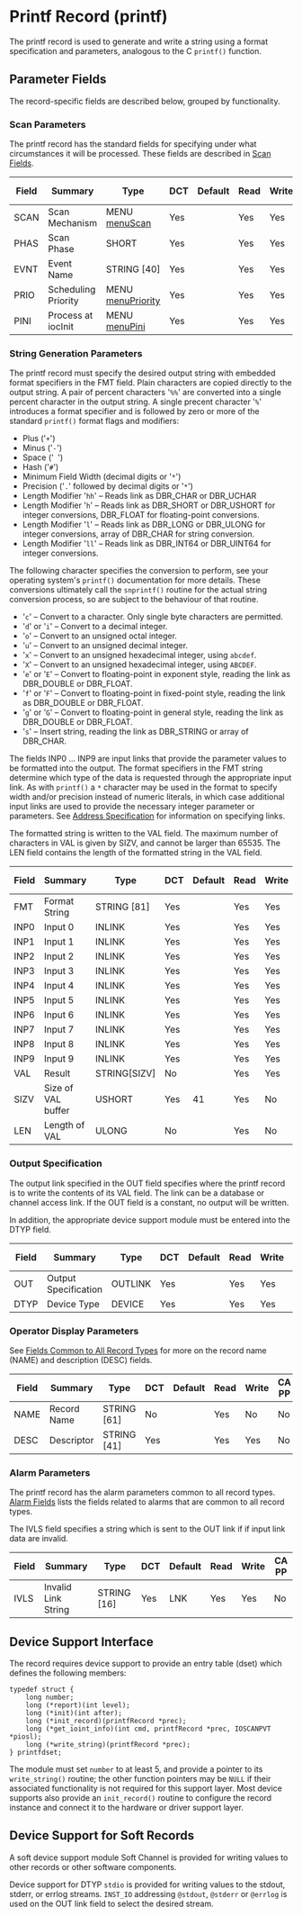 # Printf Record (printf)

The printf record is used to generate and write a string using a format
specification and parameters, analogous to the C `printf()` function.

## Parameter Fields

The record-specific fields are described below, grouped by functionality.

### Scan Parameters

The printf record has the standard fields for specifying under what
circumstances it will be processed.
These fields are described in [Scan Fields](dbCommonRecord#Scan_Fields).

| Field | Summary | Type | DCT | Default |  Read | Write | CA PP |
| ----- | ------- | ---- | --- | ------- | ---- | ---- | ----- |
| SCAN | Scan Mechanism | MENU [menuScan](menuScan.md) | Yes |   | Yes | Yes | No | 
| PHAS | Scan Phase | SHORT | Yes |   | Yes | Yes | No | 
| EVNT | Event Name | STRING \[40\] | Yes |   | Yes | Yes | No | 
| PRIO | Scheduling Priority | MENU [menuPriority](menuPriority.md) | Yes |   | Yes | Yes | No | 
| PINI | Process at iocInit | MENU [menuPini](menuPini.md) | Yes |   | Yes | Yes | No | 

### String Generation Parameters

The printf record must specify the desired output string with embedded format
specifiers in the FMT field. Plain characters are copied directly to the output
string. A pair of percent characters '`%%`' are converted into a single percent
character in the output string. A single precent character '`%`' introduces a
format specifier and is followed by zero or more of the standard `printf()`
format flags and modifiers:

- Plus ('`+`')
- Minus ('`-`')
- Space ('` `')
- Hash ('`#`')
- Minimum Field Width (decimal digits or '`*`')
- Precision ('`.`' followed by decimal digits or '`*`')
- Length Modifier '`hh`' – Reads link as DBR\_CHAR or DBR\_UCHAR
- Length Modifier '`h`' – Reads link as DBR\_SHORT or DBR\_USHORT for
integer conversions, DBR\_FLOAT for floating-point conversions.
- Length Modifier '`l`' – Reads link as DBR\_LONG or DBR\_ULONG for integer
conversions, array of DBR\_CHAR for string conversion.
- Length Modifier '`ll`' – Reads link as DBR\_INT64 or DBR\_UINT64 for
integer conversions.

The following character specifies the conversion to perform, see your operating
system's `printf()` documentation for more details. These conversions
ultimately call the `snprintf()` routine for the actual string conversion
process, so are subject to the behaviour of that routine.

- '`c`' – Convert to a character. Only single byte characters are
permitted.
- '`d`' or '`i`' – Convert to a decimal integer.
- '`o`' – Convert to an unsigned octal integer.
- '`u`' – Convert to an unsigned decimal integer.
- '`x`' – Convert to an unsigned hexadecimal integer, using `abcdef`.
- '`X`' – Convert to an unsigned hexadecimal integer, using `ABCDEF`.
- '`e`' or '`E`' – Convert to floating-point in exponent style, reading
the link as DBR\_DOUBLE or DBR\_FLOAT.
- '`f`' or '`F`' – Convert to floating-point in fixed-point style,
reading the link as DBR\_DOUBLE or DBR\_FLOAT.
- '`g`' or '`G`' – Convert to floating-point in general style, reading
the link as DBR\_DOUBLE or DBR\_FLOAT.
- '`s`' – Insert string, reading the link as DBR\_STRING or array of
DBR\_CHAR.

The fields INP0 ... INP9 are input links that provide the parameter values to be
formatted into the output. The format specifiers in the FMT string determine
which type of the data is requested through the appropriate input link. As with
`printf()` a `*` character may be used in the format to specify width and/or
precision instead of numeric literals, in which case additional input links are
used to provide the necessary integer parameter or parameters. See [Address
Specification](https://docs.epics-controls.org/en/latest/guides/EPICS_Process_Database_Concepts.html#address-specification)
for information on specifying links.

The formatted string is written to the VAL field.  The maximum number of
characters in VAL is given by SIZV, and cannot be larger than 65535. The LEN
field contains the length of the formatted string in the VAL field.

| Field | Summary | Type | DCT | Default |  Read | Write | CA PP |
| ----- | ------- | ---- | --- | ------- | ---- | ---- | ----- |
| FMT | Format String | STRING \[81\] | Yes |   | Yes | Yes | Yes | 
| INP0 | Input 0 | INLINK | Yes |   | Yes | Yes | No | 
| INP1 | Input 1 | INLINK | Yes |   | Yes | Yes | No | 
| INP2 | Input 2 | INLINK | Yes |   | Yes | Yes | No | 
| INP3 | Input 3 | INLINK | Yes |   | Yes | Yes | No | 
| INP4 | Input 4 | INLINK | Yes |   | Yes | Yes | No | 
| INP5 | Input 5 | INLINK | Yes |   | Yes | Yes | No | 
| INP6 | Input 6 | INLINK | Yes |   | Yes | Yes | No | 
| INP7 | Input 7 | INLINK | Yes |   | Yes | Yes | No | 
| INP8 | Input 8 | INLINK | Yes |   | Yes | Yes | No | 
| INP9 | Input 9 | INLINK | Yes |   | Yes | Yes | No | 
| VAL | Result | STRING\[SIZV\] | No |   | Yes | Yes | Yes | 
| SIZV | Size of VAL buffer | USHORT | Yes | 41 | Yes | No | No | 
| LEN | Length of VAL | ULONG | No |   | Yes | No | No | 

### Output Specification

The output link specified in the OUT field specifies where the printf record is
to write the contents of  its VAL field. The link can be a database or channel
access link. If the OUT field is a constant, no output will be written.

In addition, the appropriate device support module must be entered into the DTYP
field.

| Field | Summary | Type | DCT | Default |  Read | Write | CA PP |
| ----- | ------- | ---- | --- | ------- | ---- | ---- | ----- |
| OUT | Output Specification | OUTLINK | Yes |   | Yes | Yes | No | 
| DTYP | Device Type | DEVICE | Yes |   | Yes | Yes | No | 

### Operator Display Parameters

See [Fields Common to All Record Types](dbCommonRecord#Operator_DisplayParameters) for more on the record name (NAME) and description (DESC) fields.

| Field | Summary | Type | DCT | Default |  Read | Write | CA PP |
| ----- | ------- | ---- | --- | ------- | ---- | ---- | ----- |
| NAME | Record Name | STRING \[61\] | No |   | Yes | No | No | 
| DESC | Descriptor | STRING \[41\] | Yes |   | Yes | Yes | No | 

### Alarm Parameters

The printf record has the alarm parameters common to all record types.
[Alarm Fields](dbCommonRecord#Alarm_Fields) lists the fields related to
alarms that are common to all record types.

The IVLS field specifies a string which is sent to the OUT link if if input
link data are invalid.

| Field | Summary | Type | DCT | Default |  Read | Write | CA PP |
| ----- | ------- | ---- | --- | ------- | ---- | ---- | ----- |
| IVLS | Invalid Link String | STRING \[16\] | Yes | LNK | Yes | Yes | No | 

## Device Support Interface

The record requires device support to provide an entry table (dset) which
defines the following members:

    typedef struct {
        long number;
        long (*report)(int level);
        long (*init)(int after);
        long (*init_record)(printfRecord *prec);
        long (*get_ioint_info)(int cmd, printfRecord *prec, IOSCANPVT *piosl);
        long (*write_string)(printfRecord *prec);
    } printfdset;

The module must set `number` to at least 5, and provide a pointer to its
`write_string()` routine; the other function pointers may be `NULL` if their
associated functionality is not required for this support layer.
Most device supports also provide an `init_record()` routine to configure the
record instance and connect it to the hardware or driver support layer.

## Device Support for Soft Records

A soft device support module Soft Channel is provided for writing values to
other records  or other software components.

Device support for DTYP `stdio` is provided for writing values to the stdout,
stderr, or errlog streams. `INST_IO` addressing `@stdout`, `@stderr` or
`@errlog` is used on the OUT link field to select the desired stream.
